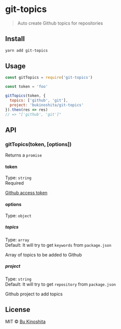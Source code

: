 # git-topics

> Auto create Github topics for repositories


## Install

```bash
yarn add git-topics
```


## Usage

```js
const gitTopics = require('git-topics')

const token = 'foo'

gitTopics(token, {
  topics: ['github', 'git'],
  project: 'bukinoshita/git-topics'
}).then(res => res)
// => "['github', 'git']"
```


## API

### gitTopics(token, [options])

Returns a `promise`

#### token

Type: `string`<br/>
Required

[Github access token](https://help.github.com/articles/creating-a-personal-access-token-for-the-command-line/)

#### options

Type: `object`

#####  topics

Type: `array`<br/>
Default: It will try to get `keywords` from `package.json`

Array of topics to be added to Github

##### project

Type: `string`<br/>
Default: It will try to get `repository` from `package.json`

Github project to add topics


## License

MIT © [Bu Kinoshita](https://bukinoshita.io)
